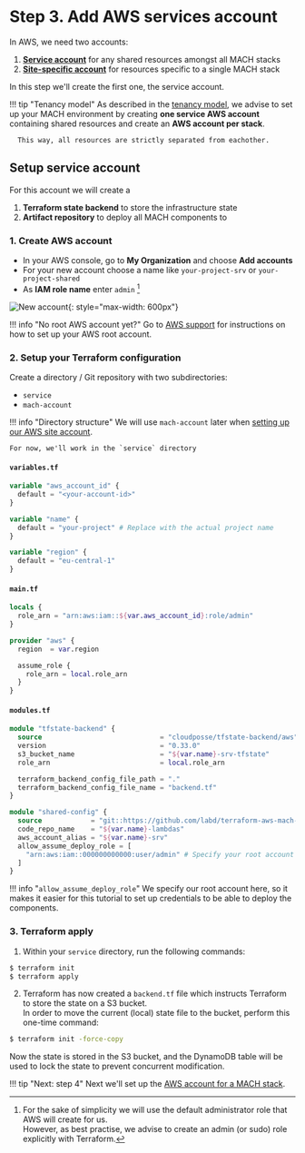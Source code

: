 # Step 3. Add AWS services account

In AWS, we need two accounts:

1. [**Service account**](#setup-service-account) for any shared resources amongst all MACH stacks
2. [**Site-specific account**](./step-4-setup-aws-site.md) for resources specific to a single MACH stack

In this step we'll create the first one, the service account.

!!! tip "Tenancy model"
      As described in the [tenancy model](../../topics/architecture/tenancy.md#aws-tenancy), we advise to set up your MACH environment by creating **one service AWS account** containing shared resources and create an **AWS account per stack**.

      This way, all resources are strictly separated from eachother.


## Setup service account

For this account we will create a

1. **Terraform state backend** to store the infrastructure state
2. **Artifact repository** to deploy all MACH components to

### 1. Create AWS account

- In your AWS console, go to **My Organization** and choose **Add accounts**
- For your new account choose a name like `your-project-srv` or `your-project-shared`
- As **IAM role name** enter `admin` [^1]

![New account](../../_img/tutorial/aws-create-account.png){: style="max-width: 600px"}

!!! info "No root AWS account yet?"
    Go to [AWS support](https://aws.amazon.com/premiumsupport/knowledge-center/create-and-activate-aws-account/)
    for instructions on how to set up your AWS root account.

### 2. Setup your Terraform configuration

Create a directory / Git repository with two subdirectories:

- `service`
- `mach-account`

!!! info "Directory structure"
    We will use `mach-account` later when [setting up our AWS site account](step-4-setup-aws-site.md).

    For now, we'll work in the `service` directory

#### `variables.tf`

```terraform
variable "aws_account_id" {
  default = "<your-account-id>"
}

variable "name" {
  default = "your-project" # Replace with the actual project name
}

variable "region" {
  default = "eu-central-1"
}
```

#### `main.tf`

```terraform
locals {
  role_arn = "arn:aws:iam::${var.aws_account_id}:role/admin"
}

provider "aws" {
  region  = var.region

  assume_role {
    role_arn = local.role_arn
  }
}
```

#### `modules.tf`

```terraform
module "tfstate-backend" {
  source                             = "cloudposse/tfstate-backend/aws"
  version                            = "0.33.0"
  s3_bucket_name                     = "${var.name}-srv-tfstate"
  role_arn                           = local.role_arn

  terraform_backend_config_file_path = "."
  terraform_backend_config_file_name = "backend.tf"
}

module "shared-config" {
  source            = "git::https://github.com/labd/terraform-aws-mach-shared.git"
  code_repo_name    = "${var.name}-lambdas"
  aws_account_alias = "${var.name}-srv"
  allow_assume_deploy_role = [
    "arn:aws:iam::000000000000:user/admin" # Specify your root account here
  ]
}
```

!!! info "`allow_assume_deploy_role`"
    We specify our root account here, so it makes it easier for this tutorial to
    set up credentials to be able to deploy the components.

### 3. Terraform apply

1. Within your `service` directory, run the following commands:
```bash
$ terraform init
$ terraform apply
```
2. Terraform has now created a `backend.tf` file which instructs Terraform to
store the state on a S3 bucket.<br>
In order to move the current (local) state file to the bucket, perform this
one-time command:
```bash
$ terraform init -force-copy
```
Now the state is stored in the S3 bucket, and the DynamoDB table will be used to
lock the state to prevent concurrent modification.

!!! tip "Next: step 4"
    Next we'll set up the [AWS account for a MACH stack](step-4-setup-aws-site.md).

[^1]: For the sake of simplicity we will use the default administrator role that
AWS will create for us.<br> However, as best practise, we advise to create an
admin (or sudo) role explicitly with Terraform.
